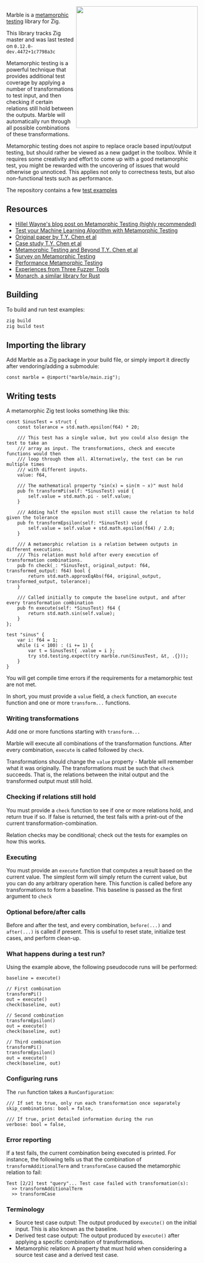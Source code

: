 <img align="right" width="320" src="https://user-images.githubusercontent.com/34946442/159163318-432052e3-69c7-4598-aaac-74d54f67c8b4.png">

Marble is a [metamorphic testing](https://en.wikipedia.org/wiki/Metamorphic_testing) library for Zig.

This library tracks Zig master and was last tested on `0.12.0-dev.4472+1c7798a3c`

Metamorphic testing is a powerful technique that provides additional test coverage by applying a number of transformations to test input, and then checking if certain relations still hold between the outputs. Marble will automatically run through all possible combinations of these transformations.

Metamorphic testing does not aspire to replace oracle based input/output testing, but should rather be viewed as a new gadget in the toolbox. While it requires some creativity and effort to come up with a good metamorphic test, you might be rewarded with the uncovering of issues that would otherwise go unnoticed. This applies not only to correctness tests, but also non-functional tests such as performance.

The repository contains a few [test examples](https://github.com/cryptocode/marble/blob/main/src/example_tests.zig)

## Resources
* [Hillel Wayne's blog post on Metamorphic Testing (highly recommended)](https://www.hillelwayne.com/post/metamorphic-testing/)
* [Test your Machine Learning Algorithm with Metamorphic Testing](https://medium.com/trustableai/testing-ai-with-metamorphic-testing-61d690001f5c)
* [Original paper by T.Y. Chen et al](https://www.cse.ust.hk/~scc/publ/CS98-01-metamorphictesting.pdf)
* [Case study T.Y. Chen et al](http://grise.upm.es/rearviewmirror/conferencias/jiisic04/Papers/25.pdf)
* [Metamorphic Testing and Beyond T.Y. Chen et al](https://www.cs.hku.hk/data/techreps/document/TR-2003-06.pdf)
* [Survey on Metamorphic Testing](http://www.cs.ecu.edu/reu/reufiles/read/metamorphicTesting-16.pdf)
* [Performance Metamorphic Testing](http://www.lsi.us.es/~jtroya/publications/NIER17_at_ICSE17.pdf)
* [Experiences from Three Fuzzer Tools](https://johnwickerson.github.io/papers/dreamingup_MET21.pdf)
* [Monarch, a similar library for Rust](https://github.com/zmitchell/monarch/blob/master/src/runner.rs)

## Building

To build and run test examples:

```bash
zig build
zig build test
```

## Importing the library
Add Marble as a Zig package in your build file, or simply import it directly after vendoring/adding a submodule:

```zig
const marble = @import("marble/main.zig");
```

## Writing tests

A metamorphic Zig test looks something like this:

```zig
const SinusTest = struct {
    const tolerance = std.math.epsilon(f64) * 20;

    /// This test has a single value, but you could also design the test to take an
    /// array as input. The transformations, check and execute functions would then
    /// loop through them all. Alternatively, the test can be run multiple times
    /// with different inputs.
    value: f64,

    /// The mathematical property "sin(x) = sin(π − x)" must hold
    pub fn transformPi(self: *SinusTest) void {
        self.value = std.math.pi - self.value;
    }

    /// Adding half the epsilon must still cause the relation to hold given the tolerance
    pub fn transformEpsilon(self: *SinusTest) void {
        self.value = self.value + std.math.epsilon(f64) / 2.0;
    }

    /// A metamorphic relation is a relation between outputs in different executions.
    /// This relation must hold after every execution of transformation combinations.
    pub fn check(_: *SinusTest, original_output: f64, transformed_output: f64) bool {
        return std.math.approxEqAbs(f64, original_output, transformed_output, tolerance);
    }

    /// Called initially to compute the baseline output, and after every transformation combination
    pub fn execute(self: *SinusTest) f64 {
        return std.math.sin(self.value);
    }
};

test "sinus" {
    var i: f64 = 1;
    while (i < 100) : (i += 1) {
        var t = SinusTest{ .value = i };
        try std.testing.expect(try marble.run(SinusTest, &t, .{}));
    }
}
```

You will get compile time errors if the requirements for a metamorphic test are not met.

In short, you must provide a `value` field, a `check` function, an `execute` function and one or more `transform...` functions.

### Writing transformations
Add one or more functions starting with `transform...`

Marble will execute all combinations of the transformation functions. After every
combination, `execute` is called followed by `check`.

Transformations should change the `value` property - Marble will remember what it was originally. The transformations must be such that `check`
succeeds. That is, the relations between the inital output and the transformed output must still hold.

### Checking if relations still hold
You must provide a `check` function to see if one or more relations hold, and return true if so. If false is returned, the test fails with a print-out of the current transformation-combination.

Relation checks may be conditional; check out the tests for examples on how this works.

### Executing
You must provide an `execute` function that computes a result based on the current value. The simplest form will simply return the current value, but you can
do any arbitrary operation here. This function is called before any transformations to form a baseline. This baseline is passed as the first argument to `check`

### Optional before/after calls

Before and after the test, and every combination, `before(...)` and `after(...)` is called if present. This is useful to reset state, initialize test cases, and perform clean-up.

### What happens during a test run?

Using the example above, the following pseudocode runs will be performed:

```
baseline = execute()

// First combination
transformPi()
out = execute()
check(baseline, out)

// Second combination
transformEpsilon()
out = execute()
check(baseline, out)

// Third combination
transformPi()
transformEpsilon()
out = execute()
check(baseline, out)
```

### Configuring runs

The `run` function takes a `RunConfiguration`:

```zig
/// If set to true, only run each transformation once separately
skip_combinations: bool = false,

/// If true, print detailed information during the run
verbose: bool = false,
```

### Error reporting

If a test fails, the current combination being executed is printed. For instance, the following tells us that the combination of `transformAdditionalTerm` and `transformCase` caused the metamorphic relation to fail:

```
Test [2/2] test "query"... Test case failed with transformation(s):
  >> transformAdditionalTerm
  >> transformCase
```

### Terminology

* Source test case output: The output produced by `execute()` on the initial input. This is also known as the baseline.
* Derived test case output: The output produced by `execute()` after applying a specific combination of transformations.
* Metamorphic relation: A property that must hold when considering a source test case and a derived test case.
